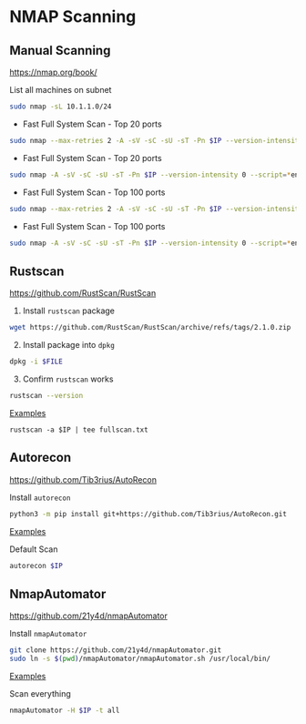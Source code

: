 # NMAP Scanning

## Manual Scanning
https://nmap.org/book/

List all machines on subnet
```bash
sudo nmap -sL 10.1.1.0/24
```

- Fast Full System Scan - Top 20 ports
```bash
sudo nmap --max-retries 2 -A -sV -sC -sU -sT -Pn $IP --version-intensity 0 --script=*enum --script=vuln --top-ports 20 | tee fullscan.txt
```
- Fast Full System Scan - Top 20 ports
```bash
sudo nmap -A -sV -sC -sU -sT -Pn $IP --version-intensity 0 --script=*enum --script=vuln --top-ports 20 | tee fullscan.txt
```
- Fast Full System Scan - Top 100 ports
```bash
sudo nmap --max-retries 2 -A -sV -sC -sU -sT -Pn $IP --version-intensity 0 --script=*enum --script=vuln --top-ports 100 | tee fullscan.txt
```
- Fast Full System Scan - Top 100 ports
```bash
sudo nmap -A -sV -sC -sU -sT -Pn $IP --version-intensity 0 --script=*enum --script=vuln --top-ports 100 | tee fullscan.txt
```




## Rustscan
https://github.com/RustScan/RustScan

1. Install `rustscan` package
```bash
wget https://github.com/RustScan/RustScan/archive/refs/tags/2.1.0.zip
```
2. Install package into `dpkg`
```bash
dpkg -i $FILE
```
3. Confirm `rustscan` works
```bash
rustscan --version
```
<ins>Examples</in>

```
rustscan -a $IP | tee fullscan.txt
```

## Autorecon
https://github.com/Tib3rius/AutoRecon

Install `autorecon`
```bash
python3 -m pip install git+https://github.com/Tib3rius/AutoRecon.git
```
<ins>Examples</ins>

Default Scan
```bash
autorecon $IP 
```

## NmapAutomator
https://github.com/21y4d/nmapAutomator

Install `nmapAutomator`
```bash
git clone https://github.com/21y4d/nmapAutomator.git
sudo ln -s $(pwd)/nmapAutomator/nmapAutomator.sh /usr/local/bin/
```
<ins>Examples</ins>

Scan everything
```bash
nmapAutomator -H $IP -t all 
```
